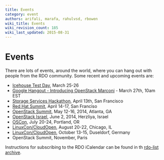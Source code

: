 ```yaml
---
title: Events
category: event
authors: arifali, marafa, rahulvsd, rbowen
wiki_title: Events
wiki_revision_count: 185
wiki_last_updated: 2015-08-31
---
```


# Events

There are lots of events, around the world, where you can hang out with people from the RDO community. Some recent and upcoming events are:

*   [Icehouse Test Day](http://openstack.redhat.com/RDO_test_day_Icehouse_milestone_3), March 25-26
*   [Google Hangout - Introducing OpenStack Marconi](Hangouts#Upcoming_Hangouts) - March 27th, 10am EST
*   [Storage Services Hackathon](http://dataliberate.eventbrite.com), April 13th, San Francisco
*   [Red Hat Summit](http://www.redhat.com/summit/), April 14-17, San Franciso
*   [OpenStack Summit](http://www.openstack.org/summit/openstack-summit-atlanta-2014/), May 12-16, 2014, Atlanta, GA
*   [OpenStack Israel](http://www.openstack-israel.org/), June 2, 2014, Herzliya, Israel
*   [OSCon](http://www.oscon.com/oscon2014), July 20-24, Portland, OR
*   [LinuxCon/CloudOpen](http://events.linuxfoundation.org/events/linuxcon-north-america), August 20-22, Chicago, IL
*   [LinuxCon/CloudOpen](http://events.linuxfoundation.org/events/linuxcon-europe), October 13-15, Duseldorf, Germany
*   OpenStack Summit, November, Paris

Instructions for subscribing to the RDO iCalendar can be found in th [rdo-list archive](https://www.redhat.com/archives/rdo-list/2014-January/msg00133.html).
